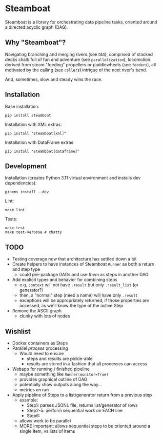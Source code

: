 # Steamboat

Steamboat is a library for orchestrating data pipeline tasks, oriented around a directed acyclic graph (DAG).

## Why "Steamboat"?

Navigating branching and merging rivers (see `DAG`), comprised of stacked decks chalk full of fun and adventure (see `parallelization`), locomotion derived from steam "feeding" propellers or paddlewheels (see `feeders`), all motivated by the calling (see `callers`) intrigue of the next river's bend.

And, sometimes, slow and steady wins the race.

## Installation

Base installation:
```shell
pip install steamboat
```

Installation with XML extras:
```shell
pip install "steamboat[xml]"
```

Installation with DataFrame extras:
```shell
pip install "steamboat[dataframe]"
```

## Development

Installation (creates Python 3.11 virtual environment and installs dev dependencies):
```shell
pipenv install --dev
```

Lint:
```shell
make lint
```

Tests:
```shell
make test
make test-verbose # chatty
```

## TODO  
  * Testing coverage now that architecture has settled down a bit
  * Create helpers to have instances of Steamboat `Runner` as both a return and step type
    * could pre-package DAGs and use _them_ as steps in another DAG
  * Add explicit types and behavior for combining steps
    * e.g. `context` will not have `.result` but only `.result_list` (or generator?)
    * then, a "normal" step (need a name) will have only `.result`
    * exceptions will be appropriately returned, if those properties are accessed, as we'll know the type of the active Step
  * Remove the ASCII graph
    * clunky with lots of nodes

## Wishlist

  * Docker containers as Steps
  * Parallel _process_ processing
    * Would need to ensure
      * steps and results are pickle-able
      * results are stored in a fashion that all processes can access
  * Webapp for running / finished pipeline
    * maybe something like `Runner(monitor=True)`
    * provides graphical outline of DAG
    * potentially show outputs along the way...
    * metrics on run
  * Apply pipeline of Steps to a list/generator return from a previous step
    * example:
      * Step1: parses JSONL file, returns list/generator of rows
      * Step2-5: perform sequential work on EACH line
      * Step6:
    * allows work to be parallel
    * MORE important: allows sequential steps to be oriented around a single item, vs lists of items
